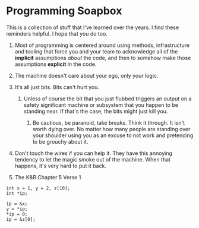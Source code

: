 # Programming Soapbox

This is a collection of stuff that I've learned over the 
years. I find these reminders helpful. I hope that you do 
too.

1. Most of programming is centered around using methods,
infrastructure and tooling that force you and your team
to acknowledge all of the **implicit** assumptions *about* 
the code, and then to somehow make those assumptions 
**explicit** *in* the code.

2. The machine doesn't care about your ego, only your logic.

3. It's all just bits. Bits can't hurt you.

    1. Unless of course the bit that you just flubbed triggers an 
    output on a safety significant machine or subsystem that you 
    happen to be standing near. If that's the case, the bits might 
    just kill you. 

        1. Be cautious, be paranoid, take breaks. Think it through.
        It isn't worth dying over. No matter how many people are 
        standing over your shoulder using you as an excuse to not
        work and pretending to be grouchy about it.

4. Don't touch the wires if you can help it. They have this
annoying tendency to let the magic smoke out of the machine.
When that happens, it's very hard to put it back.

5. The K&R Chapter 5 Verse 1
```
int x = 1, y = 2, z[10];
int *ip;

ip = &x;
y = *ip;
*ip = 0;
ip = &z[0]; 
```
